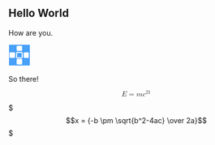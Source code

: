 ## Hello World
How are you.

![](./111.png)

So there!

<!-- <html>When \(a \ne 0\), there are two solutions to \(ax^2 + bx + c = 0\) and they are
  $$x = {-b \pm \sqrt{b^2-4ac} \over 2a}.$$<html>
 -->
<html>
<p>
 <math xmlns="http://www.w3.org/1998/Math/MathML" display="block">
     <mi>E</mi>
     <mo>=</mo>
     <mi>m</mi>
     <msup>
       <mi>c</mi>
       <mn>21</mn>
     </msup>
   </math>
 </p>
</html>


$$$x = {-b \pm \sqrt{b^2-4ac} \over 2a}$$$
